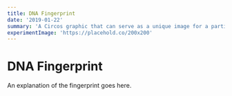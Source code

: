 ```yaml
---
title: DNA Fingerprint
date: '2019-01-22'
summary: 'A Circos graphic that can serve as a unique image for a particular strain of plant.'
experimentImage: 'https://placehold.co/200x200'
---
```


<!-- Experiments will go here -->

# DNA Fingerprint

An explanation of the fingerprint goes here.
